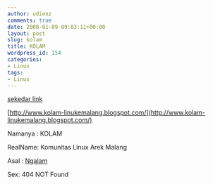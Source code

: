 ```yaml
---
author: udienz
comments: true
date: 2008-01-09 09:03:11+00:00
layout: post
slug: kolam
title: KOLAM
wordpress_id: 154
categories:
- Linux
tags:
- Linux
---
```


[sekedar link](http://warnetubuntu.wordpress.com/about/#comment-405)

[http://www.kolam-linukemalang.blogspot.com/](http://www.kolam-linukemalang.blogspot.com/)

Namanya : KOLAM

RealName: Komunitas Linux Arek Malang

Asal : [Ngalam](http://id.wikipedia.org/wiki/Kota_Malang)

Sex: 404 NOT Found
